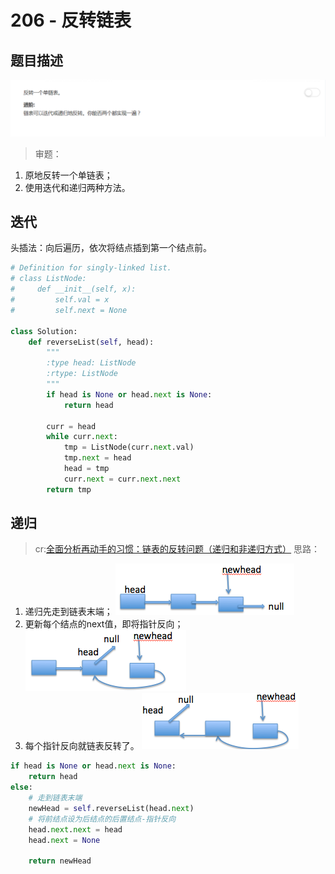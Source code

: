 # 206 - 反转链表

## 题目描述
![problem](images/206.png)

>审题：
1. 原地反转一个单链表；
2. 使用迭代和递归两种方法。


## 迭代
头插法：向后遍历，依次将结点插到第一个结点前。
```python
# Definition for singly-linked list.
# class ListNode:
#     def __init__(self, x):
#         self.val = x
#         self.next = None

class Solution:
    def reverseList(self, head):
        """
        :type head: ListNode
        :rtype: ListNode
        """
        if head is None or head.next is None:
            return head

        curr = head
        while curr.next:
            tmp = ListNode(curr.next.val)
            tmp.next = head
            head = tmp
            curr.next = curr.next.next
        return tmp
```


## 递归
>cr:[全面分析再动手的习惯：链表的反转问题（递归和非递归方式）](http://www.cnblogs.com/kubixuesheng/p/4394509.html)
思路：
1. 递归先走到链表末端；
![step1](images/step1.png)
2. 更新每个结点的next值，即将指针反向；
![step2](images/step2.png)
3. 每个指针反向就链表反转了。
![step3](images/step3.png)

```python
if head is None or head.next is None:
    return head
else:
    # 走到链表末端
    newHead = self.reverseList(head.next)
    # 将前结点设为后结点的后置结点-指针反向
    head.next.next = head
    head.next = None
    
    return newHead
```